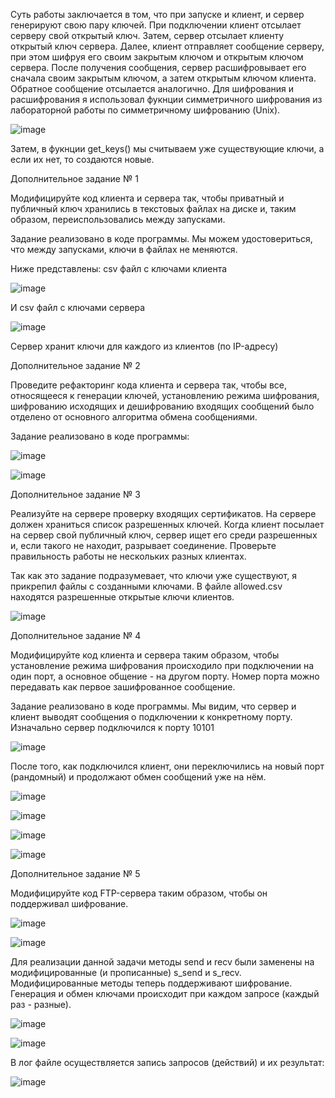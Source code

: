 Суть работы заключается в том, что при запуске и клиент, и сервер генерируют свою пару ключей. При подключении клиент отсылает серверу свой открытый ключ. Затем, сервер отсылает клиенту открытый ключ сервера. Далее, клиент отправляет сообщение серверу, при этом шифруя его своим закрытым ключом и открытым ключом сервера. После получения сообщения, сервер расшифровывает его сначала своим закрытым ключом, а затем открытым ключом клиента. Обратное сообщение отсылается аналогично. Для шифрования и расшифрования я использовал фукнции симметричного шифрования из лабораторной работы по симметричному шифрованию (Unix).

![image](https://user-images.githubusercontent.com/90458771/146659927-10aa3cd5-8923-41d5-8116-ec0af695713d.png)

Затем, в фукнции get_keys() мы считываем уже существующие ключи, а если их нет, то создаются новые.

  Дополнительное задание № 1

Модифицируйте код клиента и сервера так, чтобы приватный и публичный ключ хранились в текстовых файлах на диске и, таким образом, переиспользовались между запусками.

Задание реализовано в коде программы. Мы можем удостовериться, что между запусками, ключи в файлах не меняются.

Ниже представлены: csv файл с ключами клиента

![image](https://user-images.githubusercontent.com/90458771/146660148-f50ba949-38b3-41b5-bdc0-fc505d53e08c.png)

И csv файл с ключами сервера

![image](https://user-images.githubusercontent.com/90458771/146660336-8bc7725a-d55a-487c-b62b-3728c80206a4.png)

Сервер хранит ключи для каждого из клиентов (по IP-адресу)

  Дополнительное задание № 2

Проведите рефакторинг кода клиента и сервера так, чтобы все, относящееся к генерации ключей, установлению режима шифрования, шифрованию исходящих и дешифрованию входящих сообщений было отделено от основного алгоритма обмена сообщениями.

Задание реализовано в коде программы:

![image](https://user-images.githubusercontent.com/90458771/146660386-d20aa811-4cd5-49ed-a067-6275c84a34b6.png)

![image](https://user-images.githubusercontent.com/90458771/146660431-9d2de1eb-3316-4622-acb7-3e4bf56714b6.png)

  Дополнительное задание № 3

Реализуйте на сервере проверку входящих сертификатов. На сервере должен храниться список разрешенных ключей. Когда клиент посылает на сервер свой публичный ключ, сервер ищет его среди разрешенных и, если такого не находит, разрывает соединение. Проверьте правильность работы не нескольких разных клиентах. 

Так как это задание подразумевает, что ключи уже существуют, я прикрепил файлы с созданными ключами. В файле allowed.csv находятся разрешенные открытые ключи клиентов.

![image](https://user-images.githubusercontent.com/90458771/146660540-5cc63959-9af7-4241-b685-647a061b2381.png)

  Дополнительное задание № 4

Модифицируйте код клиента и сервера таким образом, чтобы установление режима шифрования происходило при подключении на один порт, а основное общение - на другом порту. Номер порта можно передавать как первое зашифрованное сообщение. 

Задание реализовано в коде программы. Мы видим, что сервер и клиент выводят сообщения о подключении к конкретному порту.
Изначально сервер подключился к порту 10101

![image](https://user-images.githubusercontent.com/90458771/146660802-c2d2bff3-ebd9-4318-b914-0012401f4548.png)

После того, как подключился клиент, они переключились на новый порт (рандомный) и продолжают обмен сообщений уже на нём.

![image](https://user-images.githubusercontent.com/90458771/146660821-d49919e4-87e6-4a3c-b5ce-14860e85fff8.png)

![image](https://user-images.githubusercontent.com/90458771/146660939-e1074602-a451-4ab0-85f9-81865542658f.png)

![image](https://user-images.githubusercontent.com/90458771/146660920-907d75cb-790d-4894-8e4a-02d82924bb6b.png)

![image](https://user-images.githubusercontent.com/90458771/146660988-ca302f24-5eab-4007-9a88-341b583e1b34.png)

  Дополнительное задание № 5

Модифицируйте код FTP-сервера таким образом, чтобы он поддерживал шифрование.

![image](https://user-images.githubusercontent.com/90458771/146661134-3f191fba-912b-41d0-ab47-a27e0bfde38e.png)

![image](https://user-images.githubusercontent.com/90458771/146661148-2292ac27-f61f-4e4e-a863-e34f171140c7.png)

Для реализации данной задачи методы send и recv были заменены на модифицированные (и прописанные) s_send и s_recv. Модифицированные  методы теперь поддерживают шифрование. Генерация и обмен ключами происходит при каждом запросе (каждый раз - разные).

![image](https://user-images.githubusercontent.com/90458771/146661203-2ccda424-aadc-4c27-9842-935bffeac0d3.png)

![image](https://user-images.githubusercontent.com/90458771/146661211-619b8c95-9ac2-4026-916f-fbe75fb21c65.png)

В лог файле осуществляется запись запросов (действий) и их результат:

![image](https://user-images.githubusercontent.com/90458771/146661341-5f7337b7-bdae-443a-b0cc-89024c83c5d2.png)
